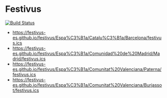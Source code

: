# Festivus

[![Build Status](https://travis-ci.com/festivus-es/festivus.svg?branch=master)](https://travis-ci.com/festivus-es/festivus)

- https://festivus-es.github.io/festivus/Espa%C3%B1a/Catalu%C3%B1a/Barcelona/festivus.ics
- https://festivus-es.github.io/festivus/Espa%C3%B1a/Comunidad%20de%20Madrid/Madrid/festivus.ics
- https://festivus-es.github.io/festivus/Espa%C3%B1a/Comunitat%20Valenciana/Paterna/festivus.ics
- https://festivus-es.github.io/festivus/Espa%C3%B1a/Comunitat%20Valenciana/Burjassot/festivus.ics
